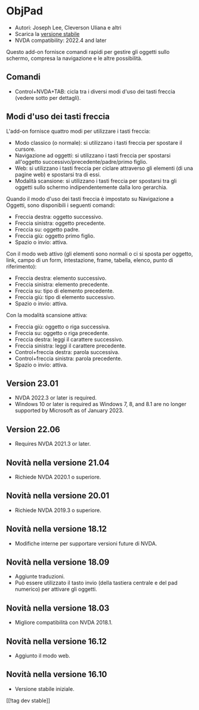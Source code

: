# ObjPad #

* Autori: Joseph Lee, Cleverson Uliana e altri
* Scarica la [versione stabile][1]
* NVDA compatibility: 2022.4 and later

Questo add-on fornisce comandi rapidi per gestire gli oggetti sullo schermo,
compresa la navigazione e le altre possibilità.

## Comandi

* Control+NVDA+TAB: cicla tra i diversi modi d'uso dei tasti freccia (vedere
  sotto per dettagli).

## Modi d'uso dei tasti freccia

L'add-on fornisce quattro modi per utilizzare i tasti freccia:

* Modo classico (o normale): si utilizzano i tasti freccia per spostare il
  cursore.
* Navigazione ad oggetti: si utilizzano i tasti freccia per spostarsi
  all'oggetto successivo/precedente/padre/primo figlio.
* Web: si utilizzano i tasti freccia per ciclare attraverso gli elementi (di
  una pagine web) e spostarsi tra di essi.
* Modalità scansione: si utilizzano i tasti freccia per spostarsi tra gli
  oggetti sullo schermo indipendentemente dalla loro gerarchia.

Quando il modo d'uso dei tasti freccia è impostato su Navigazione a Oggetti,
sono disponibili i seguenti comandi:

* Freccia destra: oggetto successivo.
* Freccia sinistra: oggetto precedente.
* Freccia su: oggetto padre.
* Freccia giù: oggetto primo figlio.
* Spazio o invio: attiva.

Con il modo web attivo (gli elementi sono normali o ci si sposta per
oggetto, link, campo di un form, intestazione, frame, tabella, elenco, punto
di riferimento):

* Freccia destra: elemento successivo.
* Freccia sinistra: elemento precedente.
* Freccia su: tipo di elemento precedente.
* Freccia giù: tipo di elemento successivo.
* Spazio o invio: attiva.

Con la modalità scansione attiva:

* Freccia giù: oggetto o riga successiva.
* Freccia su: oggetto o riga precedente.
* Freccia destra: leggi il carattere successivo.
* Freccia sinistra: leggi il carattere precedente.
* Control+freccia destra: parola successiva.
* Control+freccia sinistra: parola precedente.
* Spazio o invio: attiva.

## Version 23.01

* NVDA 2022.3 or later is required.
* Windows 10 or later is required as Windows 7, 8, and 8.1 are no longer
  supported by Microsoft as of January 2023.

## Version 22.06

* Requires NVDA 2021.3 or later.

## Novità nella versione 21.04

* Richiede NVDA 2020.1 o superiore.

## Novità nella versione 20.01

* Richiede NVDA 2019.3 o superiore.

## Novità nella versione 18.12

* Modifiche interne per supportare versioni future di NVDA.

## Novità nella versione 18.09

* Aggiunte traduzioni.
* Può essere utilizzato il tasto invio (della tastiera centrale e del pad
  numerico) per attivare gli oggetti.

## Novità nella versione 18.03

* Migliore compatibilità con NVDA 2018.1.

## Novità nella versione 16.12

* Aggiunto il modo web.

## Novità nella versione 16.10

* Versione stabile iniziale.

[[!tag dev stable]]

[1]: https://addons.nvda-project.org/files/get.php?file=objPad
